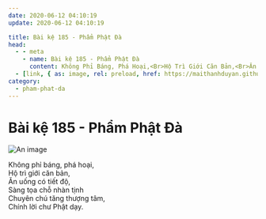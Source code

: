 ```yaml
---
date: 2020-06-12 04:10:19
update: 2020-06-12 04:10:19

title: Bài kệ 185 - Phẩm Phật Đà
head:
  - - meta
    - name: Bài kệ 185 - Phẩm Phật Đà
      content: Không Phỉ Báng, Phá Hoại,<Br>Hộ Trì Giới Căn Bản,<Br>Ăn Uống Có Tiết Độ,<Br>Sàng Tọa Chỗ Nhàn Tịnh<Br>Chuyên Chú Tăng Thượng Tâm,<Br>Chính Lời Chư Phật Dạy.<Br>
  - [link, { as: image, rel: preload, href: https://maithanhduyan.github.io/kinh-phap-cu/img/pham-phat-da/pham-phat-da-185.jpg }]
category:
  - pham-phat-da
---
```


# Bài kệ 185 - Phẩm Phật Đà

![An image](/img/pham-phat-da/pham-phat-da-185.jpg)

Không phỉ báng, phá hoại,<br>Hộ trì giới căn bản,<br>Ăn uống có tiết độ,<br>Sàng tọa chỗ nhàn tịnh<br>Chuyên chú tăng thượng tâm,<br>Chính lời chư Phật dạy.<br>
